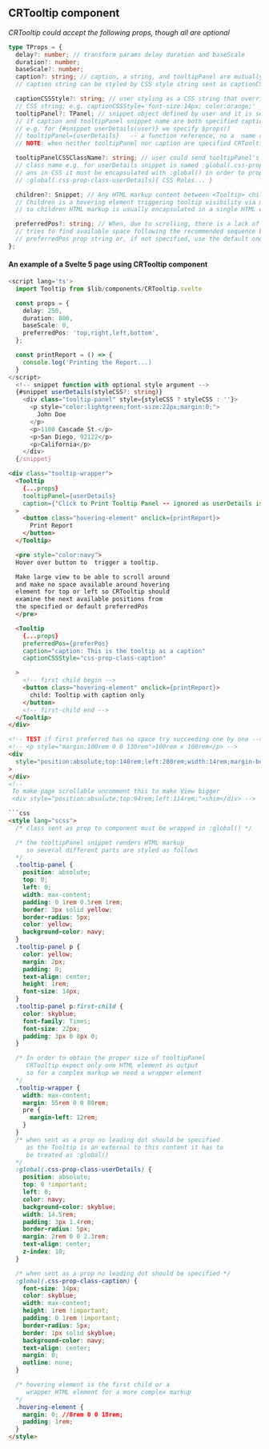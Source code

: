 ## CRTooltip component

_CRTooltip could accept the following props, though all are optional_

```typescript
type TProps = {
  delay?: number; // transform params delay duration and baseScale
  duration?: number;
  baseScale?: number;
  caption?: string; // caption, a string, and tooltipPanel are mutually exclusive.
  // caption string can be styled by CSS style string sent as captionCSSStyle prop

  captionCSSStyle?: string; // user styling as a CSS string that overrides CRTooltip provided default-caption
  // CSS string; e.g. captionCSSStyle='font-size:14px; color:orange;'
  tooltipPanel?: TPanel; // snippet object defined by user and it is sent by object name to component via $props()
  // if caption and tooltipPanel snippet name are both specified caption is ignored
  // e.g. for {#snippet userDetails(user)} we specify $props()
  // tooltipPanel={userDetails}   -- a function reference, no a  name as string
  // NOTE: when neither tooltipPanel nor caption are specified CRTooltip throws an error 'tooltipPanel or caption is mandatory'

  tooltipPanelCSSClassName?: string; // user could send tooltipPanel's CSS class to CRTooltip to apply, but the CSS
  // class name e.g. for userDetails snippet is named :global(.css-prop-class-userDetails)
  // ans in CSS it must be encapsulated with :global() in order to propagate tp the component
  // :global(.css-prop-class-userDetails){ CSS Roles... }

  children?: Snippet; // Any HTML markup content between <Tooltip> children... </Tooltip> tags.
  // Children is a hovering element triggering tooltip visibility via mouseenter/mouseleave
  // so children HTML markup is usually encapsulated in a single HTML element

  preferredPos?: string; // When, due to scrolling, there is a lack of space around the hovering element CRTooltip
  // tries to find available space following the recommended sequence by user from the
  // preferredPos prop string or, if not specified, use the default one 'top,left,right,bottom'
};
```

#### An example of a Svelte 5 page using CRTooltip component

```typescript
<script lang='ts'>
  import Tooltip from $lib/components/CRTooltip.svelte

  const props = {
    delay: 250,
    duration: 800,
    baseScale: 0,
    preferredPos: 'top,right,left,bottom',
  };

  const printReport = () => {
    console.log('Printing the Report...)
  }
</script>
  <!-- snippet function with optional style argument -->
  {#snippet userDetails(styleCSS?: string)}
    <div class="tooltip-panel" style={styleCSS ? styleCSS : ''}>
      <p style="color:lightgreen;font-size:22px;margin:0;">
        John Doe
      </p>
      <p>1100 Cascade St.</p>
      <p>San Diego, 92122</p>
      <p>California</p>
    </div>
  {/snippet}
```

````html
<div class="tooltip-wrapper">
  <Tooltip
    {...props}
    tooltipPanel={userDetails}
    caption={'Click to Print Tooltip Panel -- ignored as userDetails is provided'}
  >
    <button class="hovering-element" onclick={printReport}>
      Print Report
    </button>
  </Tooltip>

  <pre style="color:navy">
  Hover over button to  trigger a tooltip.

  Make large view to be able to scroll around
  and make no space available around hovering
  element for top or left so CRTooltip should
  examine the next available positions from
  the specified or default preferredPos
  </pre>

  <Tooltip
    {...props}
    preferredPos={preferPos}
    caption="caption: This is the tooltip as a caption"
    captionCSSStyle="css-prop-class-caption"

  >
    <!-- first child begin -->
    <button class="hovering-element" onclick={printReport}>
      child: Tooltip with caption only
    </button>
    <!-- first-child end -->
  </Tooltip>
</div>

<!-- TEST if first preferred has no space try succeeding one by one -->
<!-- <p style="margin:100rem 0 0 130rem">100rem x 100rem</p> -->
<div
  style="position:absolute;top:140rem;left:280rem;width:14rem;margin-bottom:2rem !important;"
>
</div>
<!--
 To make page scrollable uncomment this to make View bigger
 <div style="position:absolute;top:94rem;left:114rem;">shim</div> -->

```css
<style lang="scss">
  /* class sent as prop to component must be wrapped in :global() */

  /* the tooltipPanel snippet renders HTML markup
     so several different parts are styled as follows
  */
  .tooltip-panel {
    position: absolute;
    top: 0;
    left: 0;
    width: max-content;
    padding: 0 1rem 0.5rem 1rem;
    border: 3px solid yellow;
    border-radius: 5px;
    color: yellow;
    background-color: navy;
  }
  .tooltip-panel p {
    color: yellow;
    margin: 2px;
    padding: 0;
    text-align: center;
    height: 1rem;
    font-size: 14px;
  }
  .tooltip-panel p:first-child {
    color: skyblue;
    font-family: Times;
    font-size: 22px;
    padding: 3px 0 8px 0;
  }

  /* In order to obtain the proper size of tooltipPanel
     CRTooltip expect only one HTML element as output
     so for a complex markup we need a wrapper element
  */
  .tooltip-wrapper {
    width: max-content;
    margin: 55rem 0 0 80rem;
    pre {
      margin-left: 12rem;
    }
  }
  /* when sent as a prop no leading dot should be specified
     as the Tooltip is an external to this content it has to
     be treated as :global()
  */
  :global(.css-prop-class-userDetails) {
    position: absolute;
    top: 0 !important;
    left: 0;
    color: navy;
    background-color: skyblue;
    width: 14.5rem;
    padding: 3px 1.4rem;
    border-radius: 5px;
    margin: 2rem 0 0 2.3rem;
    text-align: center;
    z-index: 10;
  }

  /* when sent as a prop no leading dot should be specified */
  :global(.css-prop-class-caption) {
    font-size: 14px;
    color: skyblue;
    width: max-content;
    height: 1rem !important;
    padding: 0 1rem !important;
    border-radius: 5px;
    border: 1px solid skyblue;
    background-color: navy;
    text-align: center;
    margin: 0;
    outline: none;
  }

  /* hovering element is the first child or a
     wrapper HTML element for a more complex markup
  */
  .hovering-element {
    margin: 0; //8rem 0 0 18rem;
    padding: 1rem;
  }
</style>
````
